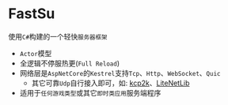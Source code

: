 # FastSu

使用`C#`构建的一个轻快`服务器框架`

* `Actor`模型
* 全逻辑不停服热更(`Full Reload`)
* 网络层是`AspNetCore`的`Kestrel`支持`Tcp`、`Http`、`WebSocket`、`Quic`
    * 其它可靠`Udp`自行接入即可，如: [kcp2k](https://github.com/MirrorNetworking/kcp2k)、[LiteNetLib](https://github.com/RevenantX/LiteNetLib)
* 适用于`任何游戏类型`或其它`即时类应用`服务端程序